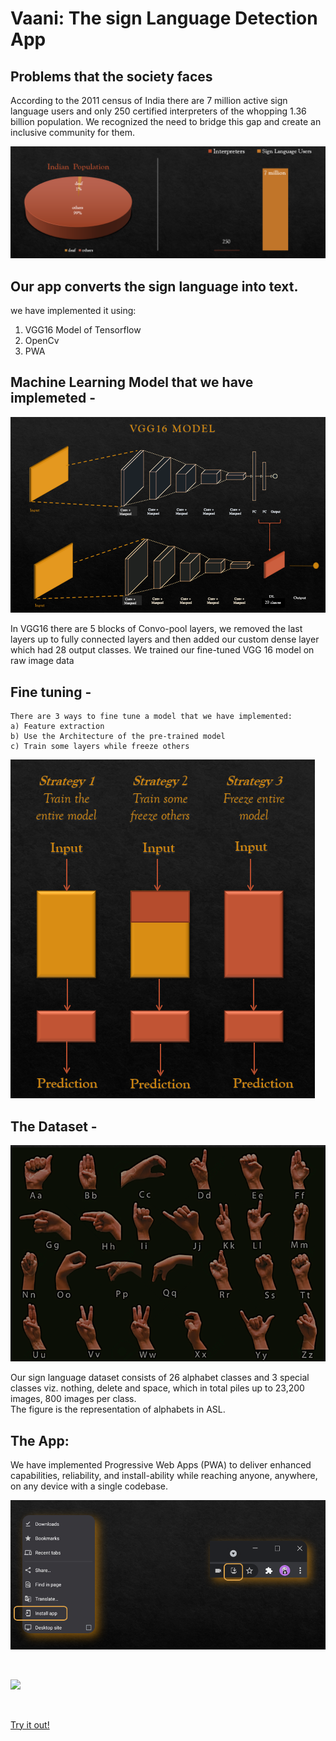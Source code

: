 # Vaani: The sign Language Detection App
## Problems that the society faces
According to the 2011 census of India there are 7 million active sign language users and only 250 certified interpreters of the whopping 1.36 billion population. We recognized the need to bridge this gap and create an inclusive community for them. 

![graphs](problems.PNG)

## Our app converts the sign language into text.

we have implemented it using: <br>
1. VGG16 Model of Tensorflow 
2. OpenCv
3. PWA

## Machine Learning Model that we have implemeted - 

![](vgg16.PNG)

In VGG16 there are 5 blocks of Convo-pool layers, we removed the last layers up to fully connected layers and then added our custom dense layer which had 28 output classes.
We trained our fine-tuned VGG 16 model on raw image data

## Fine tuning -

    There are 3 ways to fine tune a model that we have implemented:
    a) Feature extraction
    b) Use the Architecture of the pre-trained model
    c) Train some layers while freeze others

![](dataset.PNG)

## The Dataset -

![](hands.PNG)

Our sign language dataset consists of 26 alphabet classes and 3 special classes viz. nothing, delete and space, which in total piles up to 23,200 images, 800 images per class.
<br>The figure is the representation of alphabets in ASL.

## The App:

We have implemented Progressive Web Apps (PWA) to deliver enhanced capabilities, reliability, and install-ability while reaching anyone, anywhere, on any device with a single codebase.

![](install.PNG)

<br>

![](media1.gif)


<br>

[Try it out!](https://vaani-v26.herokuapp.com/)
